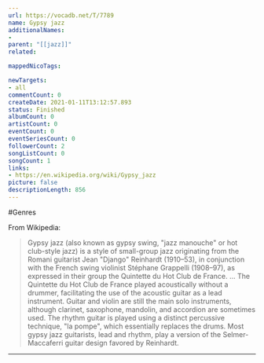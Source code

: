 ```yaml
---
url: https://vocadb.net/T/7789
name: Gypsy jazz
additionalNames: 
- 
parent: "[[jazz]]"
related:

mappedNicoTags:

newTargets:
- all
commentCount: 0
createDate: 2021-01-11T13:12:57.893
status: Finished
albumCount: 0
artistCount: 0
eventCount: 0
eventSeriesCount: 0
followerCount: 2
songListCount: 0
songCount: 1
links: 
- https://en.wikipedia.org/wiki/Gypsy_jazz
picture: false
descriptionLength: 856
---
```


#Genres

From Wikipedia:
> Gypsy jazz (also known as gypsy swing, "jazz manouche" or hot club-style jazz) is a style of small-group jazz originating from the Romani guitarist Jean "Django" Reinhardt (1910–53), in conjunction with the French swing violinist Stéphane Grappelli (1908–97), as expressed in their group the Quintette du Hot Club de France.
>...
>The Quintette du Hot Club de France played acoustically without a drummer, facilitating the use of the acoustic guitar as a lead instrument. Guitar and violin are still the main solo instruments, although clarinet, saxophone, mandolin, and accordion are sometimes used. The rhythm guitar is played using a distinct percussive technique, "la pompe", which essentially replaces the drums. Most gypsy jazz guitarists, lead and rhythm, play a version of the Selmer-Maccaferri guitar design favored by Reinhardt.

---

